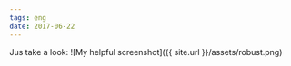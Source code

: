 ```yaml
---
tags: eng
date: 2017-06-22
---
```


Jus take a look:
![My helpful screenshot]({{ site.url }}/assets/robust.png)
